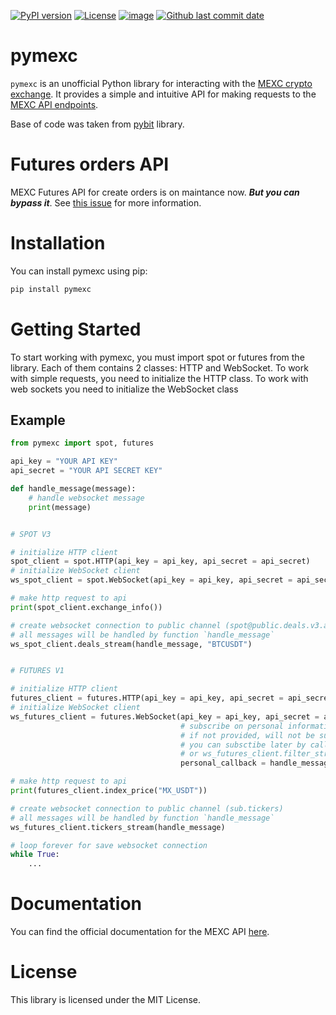 [![PyPI version](https://badge.fury.io/py/pymexc.svg)](https://badge.fury.io/py/pymexc)
[![License](https://img.shields.io/github/license/makarworld/pymexc.svg?label=License&logo=apache&cacheSeconds=2592000)](https://github.com/makarworld/pymexc/blob/main/LICENSE)
[![image](https://img.shields.io/pypi/pyversions/pymexc.svg)](https://pypi.org/project/pymexc/)
[![Github last commit date](https://img.shields.io/github/last-commit/makarworld/pymexc.svg?label=Updated&logo=github&cacheSeconds=600)](https://github.com/makarworld/pymexc/commits)

# pymexc

`pymexc` is an unofficial Python library for interacting with the [MEXC crypto exchange](https://www.mexc.com/). It provides a simple and intuitive API for making requests to the [MEXC API endpoints](https://mexcdevelop.github.io/apidocs/spot_v3_en/#introduction).

Base of code was taken from [pybit](https://github.com/bybit-exchange/pybit) library.

# Futures orders API

MEXC Futures API for create orders is on maintance now. **_But you can bypass it_**. See [this issue](https://github.com/makarworld/pymexc/issues/15) for more information.

# Installation

You can install pymexc using pip:

```bash
pip install pymexc
```

# Getting Started

To start working with pymexc, you must import spot or futures from the library. Each of them contains 2 classes: HTTP and WebSocket. To work with simple requests, you need to initialize the HTTP class. To work with web sockets you need to initialize the WebSocket class

## Example

```python
from pymexc import spot, futures

api_key = "YOUR API KEY"
api_secret = "YOUR API SECRET KEY"

def handle_message(message): 
    # handle websocket message
    print(message)


# SPOT V3

# initialize HTTP client
spot_client = spot.HTTP(api_key = api_key, api_secret = api_secret)
# initialize WebSocket client
ws_spot_client = spot.WebSocket(api_key = api_key, api_secret = api_secret)

# make http request to api
print(spot_client.exchange_info())

# create websocket connection to public channel (spot@public.deals.v3.api@BTCUSDT)
# all messages will be handled by function `handle_message`
ws_spot_client.deals_stream(handle_message, "BTCUSDT")


# FUTURES V1

# initialize HTTP client
futures_client = futures.HTTP(api_key = api_key, api_secret = api_secret)
# initialize WebSocket client
ws_futures_client = futures.WebSocket(api_key = api_key, api_secret = api_secret, 
                                      # subscribe on personal information about about account
                                      # if not provided, will not be subscribed
                                      # you can subsctibe later by calling ws_futures_client.personal_stream(callback) for all info
                                      # or ws_futures_client.filter_stream(callback, params={"filters":[{"filter":"..."}]}) for specific info (https://mexcdevelop.github.io/apidocs/contract_v1_en/#filter-subscription)
                                      personal_callback = handle_message)

# make http request to api
print(futures_client.index_price("MX_USDT"))

# create websocket connection to public channel (sub.tickers)
# all messages will be handled by function `handle_message`
ws_futures_client.tickers_stream(handle_message)

# loop forever for save websocket connection 
while True: 
    ...
```

# Documentation

You can find the official documentation for the MEXC API [here](https://mexcdevelop.github.io/apidocs/spot_v3_en/#introduction).

# License

This library is licensed under the MIT License.
